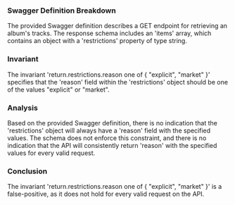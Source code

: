 ### Swagger Definition Breakdown

The provided Swagger definition describes a GET endpoint for retrieving an album's tracks. The response schema includes an 'items' array, which contains an object with a 'restrictions' property of type string.

### Invariant

The invariant 'return.restrictions.reason one of { "explicit", "market" }' specifies that the 'reason' field within the 'restrictions' object should be one of the values "explicit" or "market".

### Analysis

Based on the provided Swagger definition, there is no indication that the 'restrictions' object will always have a 'reason' field with the specified values. The schema does not enforce this constraint, and there is no indication that the API will consistently return 'reason' with the specified values for every valid request.

### Conclusion

The invariant 'return.restrictions.reason one of { "explicit", "market" }' is a false-positive, as it does not hold for every valid request on the API.
